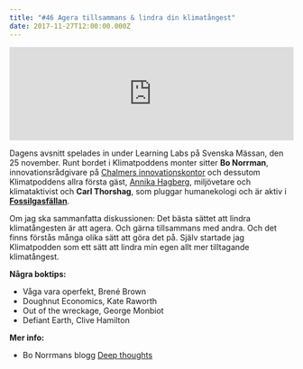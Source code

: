 ```yaml
---
title: "#46 Agera tillsammans & lindra din klimatångest"
date: 2017-11-27T12:00:00.000Z
---
```


<iframe src="https://w.soundcloud.com/player/?url=https%3A//api.soundcloud.com/tracks/361239239&amp;color=001665&amp;auto_play=false&amp;hide_related=false&amp;show_comments=true&amp;show_user=true&amp;show_reposts=false" width="100%" height="166" frameborder="no" scrolling="no"></iframe>

Dagens avsnitt spelades in under Learning Labs på Svenska Mässan, den 25 november. Runt bordet i Klimatpoddens monter sitter **Bo Norrman**, innovationsrådgivare på [Chalmers innovationskontor](https://innovationskontor.chalmers.se/) och dessutom Klimatpoddens allra första gäst, [Annika Hagberg](https://twitter.com/AnnikaHagberg), miljövetare och klimataktivist och **Carl Thorshag**, som pluggar humanekologi och är aktiv i **[Fossilgasfällan](http://www.fossilgasfallan.se/)**.

Om jag ska sammanfatta diskussionen: Det bästa sättet att lindra klimatångesten är att agera. Och gärna tillsammans med andra. Och det finns förstås många olika sätt att göra det på. Själv startade jag  Klimatpodden som ett sätt att lindra min egen allt mer tilltagande klimatångest.

**Några boktips:**

- Våga vara operfekt, Brené Brown
- Doughnut Economics, Kate Raworth
- Out of the wreckage, George Monbiot
- Defiant Earth, Clive Hamilton

**Mer info:**

- Bo Norrmans blogg [Deep thoughts](https://zenightowl.blogspot.se)
